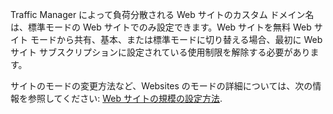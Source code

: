 ﻿Traffic Manager によって負荷分散される Web サイトのカスタム ドメイン名は、標準モードの Web サイトでのみ設定できます。Web サイトを無料 Web サイト モードから共有、基本、または標準モードに切り替える場合、最初に Web サイト サブスクリプションに設定されている使用制限を解除する必要があります。 

サイトのモードの変更方法など、Websites のモードの詳細については、次の情報を参照してください: [Web サイトの規模の設定方法](web-sites-scale.md).

<!--HONumber=42-->
